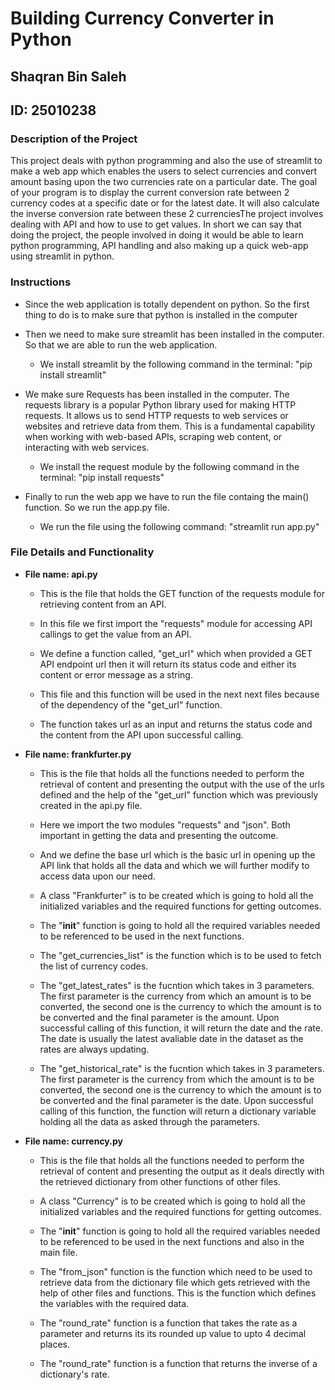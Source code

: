 # Building Currency Converter in Python
## Shaqran Bin Saleh
## ID: 25010238


### Description of the Project

This project deals with python programming and also the use of streamlit to make a web app which enables the users to select currencies and convert amount basing upon the two currencies rate on a particular date. The goal of your program is to display the current conversion rate between 2 currency codes at a specific date or for the latest date. It will also calculate the inverse conversion rate between these 2 currenciesThe project involves dealing with API and how to use to get values. In short we can say that doing the project, the people involved in doing it would be able to learn python programming, API handling and also making up a quick web-app using streamlit in python.

### Instructions

- Since the web application is totally dependent on python. So the first thing to do is to make sure that python is installed in the computer
- Then we need to make sure streamlit has been installed in the computer. So that we are able to run the web application.

  - We install streamlit by the following command in the terminal: "pip install streamlit"
- We make sure Requests has been installed in the computer. The requests library is a popular Python library used for making HTTP requests. It allows us to send HTTP requests to web services or websites and retrieve data from them. This is a fundamental capability when working with web-based APIs, scraping web content, or interacting with web services.

  - We install the request module by the following command in the terminal: "pip install requests"
- Finally to run the web app we have to run the file containg the main() function. So we run the app.py file.

  - We run the file using the following command: "streamlit run app.py"

### File Details and Functionality

- **File name: api.py**

    
    - This is the file that holds the GET function of the requests module for retrieving content from an API.

    - In this file we first import the "requests" module for accessing API callings to get the value from an API.
  
    - We define a function called, "get_url" which when provided a GET API endpoint url then it will return its status code and either its content or error message as a string.
 
    - This file and this function will be used in the next next files because of the dependency of the "get_url" function.
 
    - The function takes url as an input and returns the status code and the content from the API upon successful calling.

- **File name: frankfurter.py**
    
    - This is the file that holds all the functions needed to perform the retrieval of content and presenting the output with the use of the urls defined and the help of the "get_url" function which was previously created in the api.py file.
    
    - Here we import the two modules "requests" and "json". Both important in getting the data and presenting the outcome.
    
    - And we define the base url which is the basic url in opening up the API link that holds all the data and which we will further modify to access data upon our need.
 
    - A class "Frankfurter" is to be created which is going to hold all the initialized variables and the required functions for getting outcomes.
 
    - The "__init__" function is going to hold all the required variables needed to be referenced to be used in the next functions.
 
    - The "get_currencies_list" is the function which is to be used to fetch the list of currency codes.
 
    - The "get_latest_rates" is the fucntion which takes in 3 parameters. The first parameter is the currency from which an amount is to be converted, the second one is the currency to which the amount is to be converted and the final parameter is the amount. Upon successful calling of this function, it will return the date and the rate. The date is usually the latest avaliable date in the dataset as the rates are always updating.

 
    - The "get_historical_rate" is the fucntion which takes in 3 parameters. The first parameter is the currency from which the amount is to be converted, the second one is the currency to which the amount is to be converted and the final parameter is the date. Upon successful calling of this function, the function will return a dictionary variable holding all the data as asked through the parameters.
 

- **File name: currency.py**

  - This is the file that holds all the functions needed to perform the retrieval of content and presenting the output as it deals directly with the retrieved dictionary from other functions of other files.
 
  -  A class "Currency" is to be created which is going to hold all the initialized variables and the required functions for getting outcomes.
 
  -  The "__init__" function is going to hold all the required variables needed to be referenced to be used in the next functions and also in the main file.
 
  -  The "from_json" function is the function which need to be used to retrieve data from the dictionary file which gets retrieved with the help of other files and functions. This is the function which defines the variables with the required data.
 
  -  The "round_rate" function is a function that takes the rate as a parameter and returns its its rounded up value to upto 4 decimal places.
 
  -  The "round_rate" function is a function that returns the inverse of a dictionary's rate.


